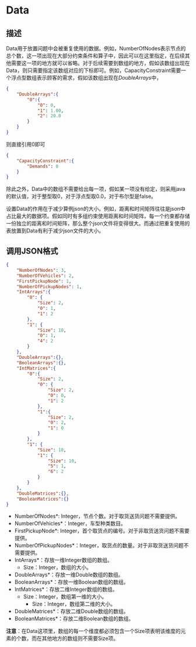 # Data

## 描述

Data用于放置问题中会被重复使用的数据。例如，NumberOfNodes表示节点的总个数，这一项出现在大部分约束条件和算子中，因此可以在这里指定，在后续其他需要这一项的地方就可以省略。对于后续需要到数组的地方，假如该数组出现在Data，则只需要指定该数组对应的下标即可。例如，CapacityConstraint需要一个浮点型数组表示顾客的需求，假如该数组出现在*DoubleArrays*中，
```json
{
	"DoubleArrays":{
		"0":{
			"0": 0,
			"1": 1.00,
			"2": 20.0
		}
	}
}
```
则直接引用0即可
```json
{
	"CapacityConstraint":{
		"Demands": 0
	}
}
```
除此之外，Data中的数组不需要给出每一项，假如某一项没有给定，则采用java的默认值，对于整型取0，对于浮点型取0.0，对于布尔型是false。

设置Data的作用在于减少算例json的大小。例如，距离和时间矩阵往往是json中占比最大的数据项。假如同时有多组约束使用距离和时间矩阵，每一个约束都存储一份独立的距离和时间矩阵，那么整个json文件将变得很大。而通过把重复使用的表放置到Data有利于减少json文件的大小。


## 调用JSON格式

```json
{
	"NumberOfNodes": 3,
	"NumberOfVehicles": 2,
	"FirstPickupNode": 1,
	"NumberOfPickupNodes": 1,
	"IntArrays":{
		"0": {
			"Size": 2,
			"0": 1,
			"1": 2
		},
		"1": {
			"Size": 10,
			"0": 1,
			"4": 2
		}
	},
	"DoubleArrays":{},
	"BooleanArrays":{},
	"IntMatrices":{
		"0":{
			"Size": 2,
			"0": {
				"Size": 2,
				"0": 0,
				"1": 2
			},
			"1":{
				"Size": 2,
				"0": 2,
				"1": 0
			}
		},
		"1": {
			"Size": 10,
			"1": {
				"Size": 10,
				"5": 1,
				"6": 2
			}
		}
	},
	"DoubleMatrices":{},
	"BooleanMatrices":{}
}
```
* NumberOfNodes\*: Integer，节点个数。对于取货送货问题不需要提供。
* NumberOfVehicles\*：Integer，车型种类数目。
* FirstPickupNode\*: Integer，首个取货点的编号。对于非取货送货问题不需要提供。
* NumberOfPickupNodes\*：Integer，取货点的数量。对于非取货送货问题不需要提供。
* IntArrays\*：存放一维Integer数组的数组。
	+ Size：Integer，数组的大小。
* DoubleArrays\*：存放一维Double数组的数组。
* BooleanArrays\*：存放一维Boolean数组的数组。
* IntMatrices\*：存放二维Integer数组的数组。
	+ Size：Integer，数组第一维的大小。
		+ Size：Integer，数组第二维的大小。
* DoubleMatrices\*：存放二维Double数组的数组。
* BooleanMatrices\*：存放二维Boolean数组的数组。

**注意**：在Data这项里，数组的每一个维度都必须包含一个Size项表明该维度的元素的个数，而在其他地方的数组则不需要Size项。

